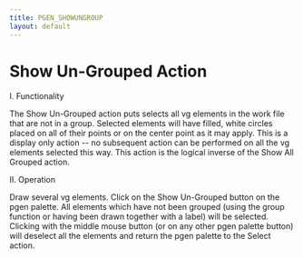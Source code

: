 ```yaml
---
title: PGEN_SHOWUNGROUP
layout: default
---
```


# Show Un-Grouped Action


I.  Functionality

The Show Un-Grouped action puts selects all vg elements in the work file that
are not in a group.  Selected elements will have filled, white circles placed
on all of their points or on the center point as it may apply.  This is a 
display only action -- no subsequent action can be performed on all the 
vg elements selected this way.  This action is the logical inverse of the 
Show All Grouped action.


II.  Operation

Draw several vg elements.  Click on the Show Un-Grouped button on the pgen
palette.  All elements which have not been grouped (using the group function
or having been drawn together with a label) will be selected.  Clicking with 
the middle mouse button (or on any other pgen palette button) will deselect 
all the elements and return the pgen palette to the Select action.


